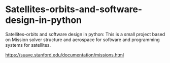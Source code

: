 # Satellites-orbits-and-software-design-in-python
Satellites-orbits and software design in python: This is a small project based on Mission solver structure and aerospace for software and programming systems for satellites.

https://suave.stanford.edu/documentation/missions.html
